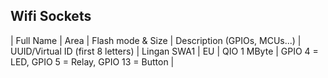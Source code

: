 ## Wifi Sockets

| Full Name | Area | Flash mode & Size | Description (GPIOs, MCUs...) | UUID/Virtual ID (first 8 letters) 
| Lingan SWA1 | EU | QIO 1 MByte | GPIO 4 = LED, GPIO 5 = Relay, GPIO 13 = Button
|
